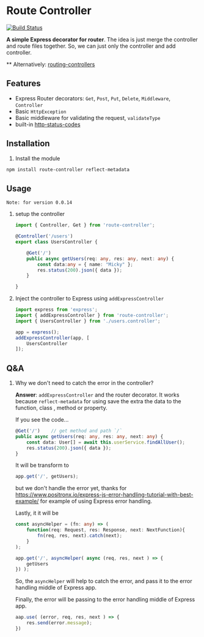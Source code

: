 # Route Controller

[![Build Status](https://travis-ci.org/mildronize/route-controller.svg?branch=main)](https://travis-ci.org/mildronize/route-controller)

**A simple Express decorator for router**.
The idea is just merge the controller and route files together. So, we can just only the controller and add controller. 

** Alternatively: [routing-controllers](https://github.com/typestack/routing-controllers)

## Features

- Express Router decorators: `Get`, `Post`, `Put`, `Delete`, `Middleware`, `Controller`
- Basic `HttpException`
- Basic middleware for validating the request, `validateType`
- built-in [http-status-codes](https://github.com/prettymuchbryce/http-status-codes)


## Installation

1. Install the module

```bash
npm install route-controller reflect-metadata
```

## Usage

```
Note: for version 0.0.14
```

1. setup the controller

    ```typescript
    import { Controller, Get } from 'route-controller';

    @Controller('/users')
    export class UsersController {

        @Get('/')
        public async getUsers(req: any, res: any, next: any) {
            const data:any = { name: "Micky" };
            res.status(200).json({ data });
        }

    }
    ```

2. Inject the controller to Express using `addExpressController`

    ```typescript
    import express from 'express';
    import { addExpressController } from 'route-controller';
    import { UsersController } from './users.controller';

    app = express();
    addExpressController(app, [
        UsersController
    ]);
    ```


## Q&A 

1. Why we don't need to catch the error in the controller?

    **Answer**: `addExpressController` and the router decorator. It works because `reflect-metadata` for using  save the extra the data to the function, class , method or property.

    If you see the code...

    ```typescript
    @Get('/')    // get method and path `/`
    public async getUsers(req: any, res: any, next: any) {
        const data: User[] = await this.userService.findAllUser();
        res.status(200).json({ data });
    }
    ```

    It will be transform to 

    ```typescript
    app.get('/', getUsers);
    ```

    but we don't handle the error yet, thanks for https://www.positronx.io/express-js-error-handling-tutorial-with-best-example/
    for example of using Express error handling.

    Lastly, it it will be

    ```typescript
    const asyncHelper = (fn: any) => (
        function(req: Request, res: Response, next: NextFunction){
            fn(req, res, next).catch(next);
        }
    );

    app.get('/', asyncHelper( async (req, res, next ) => {
        getUsers
    }) );
    ```

    So, the `asyncHelper` will help to catch the error, and pass it to the error handling middle of Express app.

    Finally, the error will be passing to the error handling middle of Express app. 

    ```typescript
    aap.use( (error, req, res, next ) => {
        res.send(error.message);
    })
    ```
